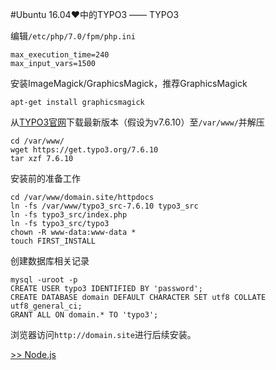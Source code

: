 #Ubuntu 16.04♥中的TYPO3 —— TYPO3

编辑`/etc/php/7.0/fpm/php.ini`

	max_execution_time=240
	max_input_vars=1500

安装ImageMagick/GraphicsMagick，推荐GraphicsMagick

	apt-get install graphicsmagick

从[TYPO3官网](https://typo3.org/download/)下载最新版本（假设为v7.6.10）至`/var/www/`并解压

	cd /var/www/
	wget https://get.typo3.org/7.6.10
	tar xzf 7.6.10

安装前的准备工作

	cd /var/www/domain.site/httpdocs
	ln -fs /var/www/typo3_src-7.6.10 typo3_src
	ln -fs typo3_src/index.php
	ln -fs typo3_src/typo3
	chown -R www-data:www-data *
	touch FIRST_INSTALL

创建数据库相关记录

	mysql -uroot -p
	CREATE USER typo3 IDENTIFIED BY 'password';
	CREATE DATABASE domain DEFAULT CHARACTER SET utf8 COLLATE utf8_general_ci;
	GRANT ALL ON domain.* TO 'typo3';

浏览器访问`http://domain.site`进行后续安装。

[>> Node.js](./Node.js.md)